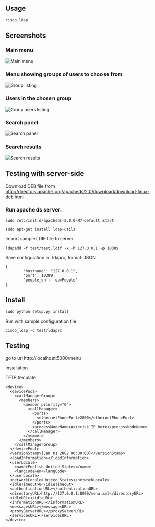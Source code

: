 ## Usage

``cisco_ldap``

## Screenshots

### Main menu

![Main menu](https://github.com/downloads/mwicat/ciscophonebook/cisco_ldap_menu.jpg)

### Menu showing groups of users to choose from

![Group listing](https://github.com/downloads/mwicat/ciscophonebook/cisco_ldap_groups.jpg)

### Users in the chosen group

![Group users listing](https://github.com/downloads/mwicat/ciscophonebook/cisco_ldap_users.jpg)

### Search panel

![Search panel](https://github.com/downloads/mwicat/ciscophonebook/cisco_ldap3.jpg)

### Search results

![Search results](https://github.com/downloads/mwicat/ciscophonebook/cisco_ldap4.jpg)


## Testing with server-side

Download DEB file from http://directory.apache.org/apacheds/2.0/download/download-linux-deb.html

### Run apache ds server:

``sudo /etc/init.d/apacheds-2.0.0-M7-default start``

``sudo apt-get install ldap-utils``

Import sample LDIF file to server


``ldapadd -f test/test.ldif -x -h 127.0.0.1 -p 10389``

Save configuration in .ldaprc, format: JSON

```
{
        'hostname': "127.0.0.1",
        'port': 10389,
        'people_dn': 'ou=People'
}
```

## Install

``sudo python setup.py install``

Run with sample configuration file

``cisco_ldap -C test/ldaprc``

## Testing

go to url http://localhost:5000/menu

Installation

TFTP template

```
<device>
  <devicePool>
    <callManagerGroup>
      <members>
        <member priority="0">
          <callManager>
            <ports>
              <ethernetPhonePort>2000</ethernetPhonePort>
            </ports>
            <processNodeName>Asterisk IP here</processNodeName>
          </callManager>
        </member>
      </members>
    </callManagerGroup>
  </devicePool>
  <versionStamp>{Jan 01 2002 00:00:00}</versionStamp>
  <loadInformation></loadInformation>
  <userLocale>
    <name>English_United_States</name>
    <langCode>en</langCode>
  </userLocale>
  <networkLocale>United_States</networkLocale>
  <idleTimeout>0</idleTimeout>
  <authenticationURL></authenticationURL>
  <directoryURL>http://127.0.0.1:8000/menu.xml</directoryURL>
  <idleURL></idleURL>
  <informationURL></informationURL>
  <messagesURL></messagesURL>
  <proxyServerURL></proxyServerURL>
  <servicesURL></servicesURL>
</device>
```
